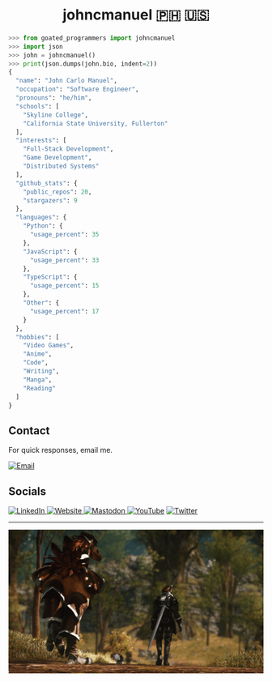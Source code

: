 <h1 align="center">johncmanuel 🇵🇭 🇺🇸</h1>

```python
>>> from goated_programmers import johncmanuel
>>> import json
>>> john = johncmanuel()
>>> print(json.dumps(john.bio, indent=2))
{
  "name": "John Carlo Manuel",
  "occupation": "Software Engineer",
  "pronouns": "he/him",
  "schools": [
    "Skyline College",
    "California State University, Fullerton"
  ],
  "interests": [
    "Full-Stack Development",
    "Game Development",
    "Distributed Systems"
  ],
  "github_stats": {
    "public_repos": 20,
    "stargazers": 9
  },
  "languages": {
    "Python": {
      "usage_percent": 35
    },
    "JavaScript": {
      "usage_percent": 33
    },
    "TypeScript": {
      "usage_percent": 15
    },
    "Other": {
      "usage_percent": 17
    }
  },
  "hobbies": [
    "Video Games",
    "Anime",
    "Code",
    "Writing",
    "Manga",
    "Reading"
  ]
}
```

## Contact

For quick responses, email me.

<a href="mailto:mail@johncarlomanuel.com">
    <img alt="Email" src="https://img.shields.io/badge/Email Me-D14836?style=for-the-badge&logoColor=white" />
</a>

## Socials

<p>
  <a href="https://www.linkedin.com/in/johncarlomanuel/" target="_blank">
    <img alt="LinkedIn" src="https://img.shields.io/badge/linkedin-%230077B5.svg?&style=for-the-badge&logo=linkedin&logoColor=white" />
  </a>
 <a href="https://www.johncarlomanuel.com/" target="_blank">
    <img alt="Website" src="https://img.shields.io/badge/website-000000?style=for-the-badge&logo=About.me&logoColor=white" />
  </a>
  <a rel="me" href="https://mastodon.social/@johncmanuel" target="_blank">
  <img alt="Mastodon" src="https://img.shields.io/badge/-MASTODON-%232B90D9?style=for-the-badge&logo=mastodon&logoColor=white">
  </a>
  <a href="https://www.youtube.com/@johncarlomanuel" target="_blank">
  <img alt="YouTube" src="https://img.shields.io/badge/YouTube-%23FF0000.svg?style=for-the-badge&logo=YouTube&logoColor=white"></img></a>
  <a href="https://twitter.com/johncmanuel" target="_blank">
  <img alt="Twitter" src="https://img.shields.io/badge/Twitter-1DA1F2?style=for-the-badge&logo=twitter&logoColor=white"></img>
  </a>
</p>

<hr />

<a href="https://www.johncarlomanuel.com/" target="_blank"><img src="media/banner.png" alt="banner" /></a>
